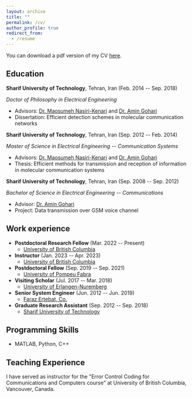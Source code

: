 ```yaml
---
layout: archive
title: ""
permalink: /cv/
author_profile: true
redirect_from:
  - /resume
---
```


You can download a pdf version of my CV [here](CV_RezaMosayebi.pdf).

Education
-----------
**Sharif University of Technology**, Tehran, Iran (Feb. 2014 -- Sep. 2018)

*Doctor of Philosophy in Electrical Engineering*
* Advisors: [Dr. Maosumeh Nasiri-Kenari](https://www.dhillon.ece.vt.edu/) and [Dr. Amin Gohari](http://sharif.edu/~aminzadeh/)
* Dissertation: Efficient detection schemes in molecular communication networks

**Sharif University of Technology**, Tehran, Iran (Sep. 2012 -- Feb. 2014)

*Master of Science in Electrical Engineering -- Communication Systems*
* Advisors: [Dr. Maosumeh Nasiri-Kenari](https://www.dhillon.ece.vt.edu/) and [Dr. Amin Gohari](http://sharif.edu/~aminzadeh/)
* Thesis: Efficient methods for transmission and reception of information in molecular communication systems

**Sharif University of Technology**, Tehran, Iran (Sep. 2008 -- Sep. 2012)

*Bachelor of Science in Electrical Engineering -- Communications*
* Advisor: [Dr. Amin Gohari](http://sharif.edu/~aminzadeh/)
* Project: Data transmission over GSM voice channel

Work experience
-----------
* **Postdoctoral Research Fellow** (Mar. 2022 -- Present)
  * [University of British Columbia](https://https://www.ubc.ca/)
* **Instructor** (Jan. 2023 -- Apr. 2023)
  * [University of British Columbia](https://https://www.ubc.ca/)
* **Postdoctoral Fellow** (Sep. 2019 -- Sep. 2021)
  * [University of Pompeu Fabra](https://www.upf.edu/en/)
* **Visiting Scholar** (Jul. 2017 -- Mar. 2018)
  * [University of Erlangen-Nuremberg](https://www.fau.eu/n)
* **Senior System Engineer** (Jun. 2012 -- Jun. 2019) 
  * [Faraz Ertebat, Co.](https://farazcomm.com/?language=en)  
* **Graduate Research Assistant** (Sep. 2012 -- Sep. 2018)
  * [Sharif University of Technology](https://ut.ac.ir/en)
  
Programming Skills
-----------
* MATLAB, Python, C++
  
Teaching Experience
-----------
I have served as instructor for the "Error Control Coding for Communications and Computers course" at University of British Columbia, Vancouver, Canada.
